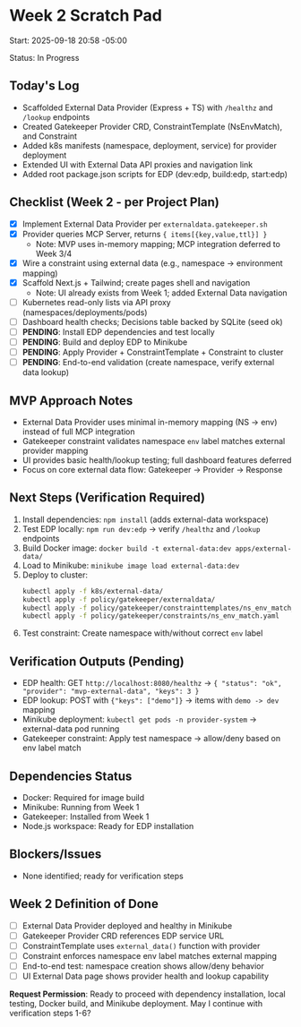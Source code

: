 # Week 2 Scratch Pad

Start: 2025-09-18 20:58 -05:00

Status: In Progress

## Today's Log
- Scaffolded External Data Provider (Express + TS) with `/healthz` and `/lookup` endpoints
- Created Gatekeeper Provider CRD, ConstraintTemplate (NsEnvMatch), and Constraint
- Added k8s manifests (namespace, deployment, service) for provider deployment
- Extended UI with External Data API proxies and navigation link
- Added root package.json scripts for EDP (dev:edp, build:edp, start:edp)

## Checklist (Week 2 - per Project Plan)
- [x] Implement External Data Provider per `externaldata.gatekeeper.sh`
- [x] Provider queries MCP Server, returns `{ items[{key,value,ttl}] }`
  - Note: MVP uses in-memory mapping; MCP integration deferred to Week 3/4
- [x] Wire a constraint using external data (e.g., namespace -> environment mapping)
- [x] Scaffold Next.js + Tailwind; create pages shell and navigation
  - Note: UI already exists from Week 1; added External Data navigation
- [ ] Kubernetes read-only lists via API proxy (namespaces/deployments/pods)
- [ ] Dashboard health checks; Decisions table backed by SQLite (seed ok)
- [ ] **PENDING**: Install EDP dependencies and test locally
- [ ] **PENDING**: Build and deploy EDP to Minikube
- [ ] **PENDING**: Apply Provider + ConstraintTemplate + Constraint to cluster
- [ ] **PENDING**: End-to-end validation (create namespace, verify external data lookup)

## MVP Approach Notes
- External Data Provider uses minimal in-memory mapping (NS -> env) instead of full MCP integration
- Gatekeeper constraint validates namespace `env` label matches external provider mapping
- UI provides basic health/lookup testing; full dashboard features deferred
- Focus on core external data flow: Gatekeeper -> Provider -> Response

## Next Steps (Verification Required)
1. Install dependencies: `npm install` (adds external-data workspace)
2. Test EDP locally: `npm run dev:edp` → verify `/healthz` and `/lookup` endpoints
3. Build Docker image: `docker build -t external-data:dev apps/external-data/`
4. Load to Minikube: `minikube image load external-data:dev`
5. Deploy to cluster:
   ```bash
   kubectl apply -f k8s/external-data/
   kubectl apply -f policy/gatekeeper/externaldata/
   kubectl apply -f policy/gatekeeper/constrainttemplates/ns_env_match_template.yaml
   kubectl apply -f policy/gatekeeper/constraints/ns_env_match.yaml
   ```
6. Test constraint: Create namespace with/without correct `env` label

## Verification Outputs (Pending)
- EDP health: GET `http://localhost:8080/healthz` → `{ "status": "ok", "provider": "mvp-external-data", "keys": 3 }`
- EDP lookup: POST with `{"keys": ["demo"]}` → items with `demo -> dev` mapping
- Minikube deployment: `kubectl get pods -n provider-system` → external-data pod running
- Gatekeeper constraint: Apply test namespace → allow/deny based on env label match

## Dependencies Status
- Docker: Required for image build
- Minikube: Running from Week 1
- Gatekeeper: Installed from Week 1
- Node.js workspace: Ready for EDP installation

## Blockers/Issues
- None identified; ready for verification steps

## Week 2 Definition of Done
- [ ] External Data Provider deployed and healthy in Minikube
- [ ] Gatekeeper Provider CRD references EDP service URL
- [ ] ConstraintTemplate uses `external_data()` function with provider
- [ ] Constraint enforces namespace env label matches external mapping
- [ ] End-to-end test: namespace creation shows allow/deny behavior
- [ ] UI External Data page shows provider health and lookup capability

**Request Permission**: Ready to proceed with dependency installation, local testing, Docker build, and Minikube deployment. May I continue with verification steps 1-6?
